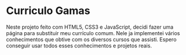 # Curriculo Gamas
 Neste projeto feito com HTML5, CSS3 e JavaScript, decidi fazer uma página para substituir meu currículo comum. Nele ja implementei vários conhecimentos que obtive com os diversos cursos que assisti. Espero conseguir usar todos esses conhecimentos e projetos reais.
